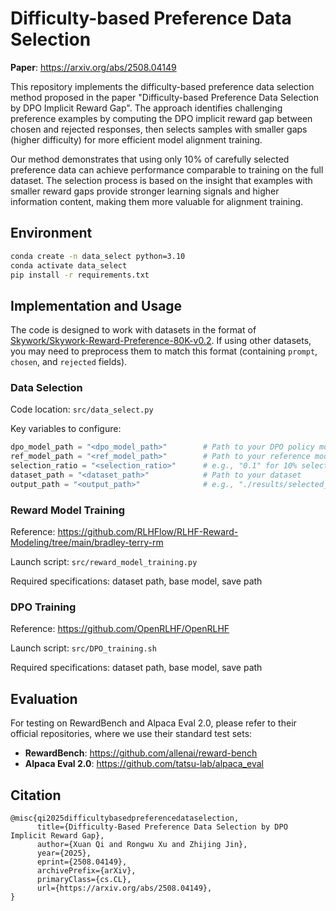 # Difficulty-based Preference Data Selection

**Paper**: https://arxiv.org/abs/2508.04149

This repository implements the difficulty-based preference data selection method proposed in the paper "Difficulty-based Preference Data Selection by DPO Implicit Reward Gap". The approach identifies challenging preference examples by computing the DPO implicit reward gap between chosen and rejected responses, then selects samples with smaller gaps (higher difficulty) for more efficient model alignment training.

Our method demonstrates that using only 10% of carefully selected preference data can achieve performance comparable to training on the full dataset. The selection process is based on the insight that examples with smaller reward gaps provide stronger learning signals and higher information content, making them more valuable for alignment training.

## Environment

```bash
conda create -n data_select python=3.10
conda activate data_select
pip install -r requirements.txt
```

## Implementation and Usage

The code is designed to work with datasets in the format of [Skywork/Skywork-Reward-Preference-80K-v0.2](https://huggingface.co/datasets/Skywork/Skywork-Reward-Preference-80K-v0.2/). If using other datasets, you may need to preprocess them to match this format (containing `prompt`, `chosen`, and `rejected` fields).

### Data Selection

Code location: `src/data_select.py`

Key variables to configure:
```python
dpo_model_path = "<dpo_model_path>"        # Path to your DPO policy model
ref_model_path = "<ref_model_path>"        # Path to your reference model  
selection_ratio = "<selection_ratio>"      # e.g., "0.1" for 10% selection
dataset_path = "<dataset_path>"            # Path to your dataset
output_path = "<output_path>"              # e.g., "./results/selected_dataset.json"
```

### Reward Model Training

Reference: https://github.com/RLHFlow/RLHF-Reward-Modeling/tree/main/bradley-terry-rm

Launch script: `src/reward_model_training.py`

Required specifications: dataset path, base model, save path

### DPO Training

Reference: https://github.com/OpenRLHF/OpenRLHF

Launch script: `src/DPO_training.sh`

Required specifications: dataset path, base model, save path

## Evaluation

For testing on RewardBench and Alpaca Eval 2.0, please refer to their official repositories, where we use their standard test sets:

- **RewardBench**: https://github.com/allenai/reward-bench
- **Alpaca Eval 2.0**: https://github.com/tatsu-lab/alpaca_eval

## Citation

```
@misc{qi2025difficultybasedpreferencedataselection,
      title={Difficulty-Based Preference Data Selection by DPO Implicit Reward Gap}, 
      author={Xuan Qi and Rongwu Xu and Zhijing Jin},
      year={2025},
      eprint={2508.04149},
      archivePrefix={arXiv},
      primaryClass={cs.CL},
      url={https://arxiv.org/abs/2508.04149}, 
}
```

